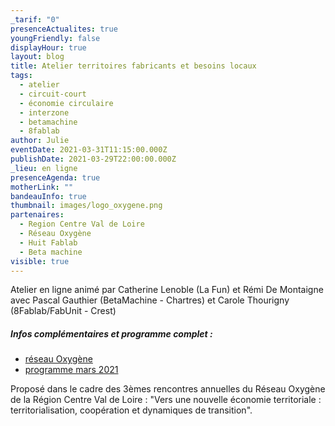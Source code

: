 ```yaml
---
_tarif: "0"
presenceActualites: true
youngFriendly: false
displayHour: true
layout: blog
title: Atelier territoires fabricants et besoins locaux
tags:
  - atelier
  - circuit-court
  - économie circulaire
  - interzone
  - betamachine
  - 8fablab
author: Julie
eventDate: 2021-03-31T11:15:00.000Z
publishDate: 2021-03-29T22:00:00.000Z
_lieu: en ligne
presenceAgenda: true
motherLink: ""
bandeauInfo: true
thumbnail: images/logo_oxygene.png
partenaires:
  - Region Centre Val de Loire
  - Réseau Oxygène
  - Huit Fablab
  - Beta machine
visible: true
---
```

Atelier en ligne animé par Catherine Lenoble (La Fun) et Rémi De Montaigne
avec Pascal Gauthier (BetaMachine - Chartres) 
et Carole Thourigny (8Fablab/FabUnit - Crest)

##### Infos complémentaires et programme complet :

* [réseau Oxygène](https://www.reseau-oxygene.fr/retenez-la-date-le-31-mars-prochain-se-tiendront-les-3emes-rencontres-annuelles-du-reseau-oxygene/)
* [programme mars 2021](https://www.reseau-oxygene.fr/wp-content/uploads/2021/03/VF-Programme-3e-rencontres-annuelles-2021-25032021.pdf)

Proposé dans le cadre des 3èmes rencontres annuelles du Réseau Oxygène de la Région Centre Val de Loire : "Vers une nouvelle économie territoriale : territorialisation, coopération et dynamiques de transition".